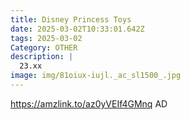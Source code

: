 ```yaml
---
title: Disney Princess Toys
date: 2025-03-02T10:33:01.642Z
tags: 2025-03-02
Category: OTHER
description: |
  23.xx
image: img/81oiux-iujl._ac_sl1500_.jpg
---
```

https://amzlink.to/az0yVEIf4GMnq
AD